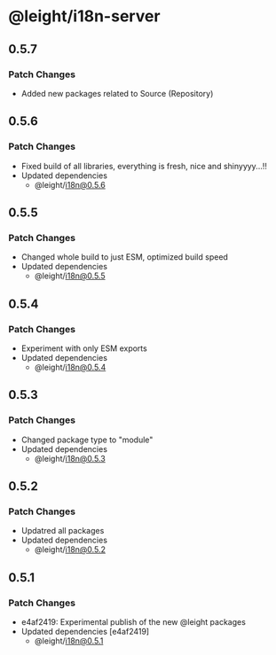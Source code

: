 # @leight/i18n-server

## 0.5.7

### Patch Changes

- Added new packages related to Source (Repository)

## 0.5.6

### Patch Changes

- Fixed build of all libraries, everything is fresh, nice and shinyyyy...!!
- Updated dependencies
    - @leight/i18n@0.5.6

## 0.5.5

### Patch Changes

- Changed whole build to just ESM, optimized build speed
- Updated dependencies
  - @leight/i18n@0.5.5

## 0.5.4

### Patch Changes

- Experiment with only ESM exports
- Updated dependencies
  - @leight/i18n@0.5.4

## 0.5.3

### Patch Changes

- Changed package type to "module"
- Updated dependencies
  - @leight/i18n@0.5.3

## 0.5.2

### Patch Changes

- Updatred all packages
- Updated dependencies
  - @leight/i18n@0.5.2

## 0.5.1

### Patch Changes

- e4af2419: Experimental publish of the new @leight packages
- Updated dependencies [e4af2419]
  - @leight/i18n@0.5.1
